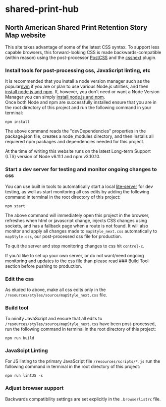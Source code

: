 # shared-print-hub

## North American Shared Print Retention Story Map website
This site takes advantage of some of the latest CSS syntax. To support less capable browsers, this forward-looking CSS is made backwards-compatible (within reason) using the post-processor 
[PostCSS](http://postcss.org) and the [cssnext](http://cssnext.io/) plugin.


### Install tools for post-processing css, JavaScript linting, etc
It is recommended that you install a node version manager such as the popular[nvm](https://github.com/creationix/nvm/blob/master/README.md#installation) if you are or plan to use various Node.js utilities, 
and then [install node.js and npm](https://github.com/creationix/nvm/blob/master/README.md#usage).  If, however, you don't need or want a Node Version Manager you can simply [install node.js and npm](https://docs.npmjs.com/getting-started/installing-node).  
Once both Node and npm are successfully installed ensure that you are in the root directory of this project and run the following command in your terminal:

`npm install`

The above command reads the "devDependencies" properties in the package.json file, creates a node_modules directory, and then installs all requiered npm packages and dependencies needed for this project.

At the time of writing this website runs on the latest Long-term Support (LTS) version of Node v6.11.1 and npm v3.10.10.  


### Start a dev server for testing and monitor ongoing changes to css
You can use built in tools to automatically start a local [lite-server](https://www.npmjs.com/package/lite-server) for dev testing, as well as start monitoring all css edits by adding the following command in terminal in the root directory of this project:

`npm start`

The above command will immediately open this project in the browser, refreshes when html or javascript change, injects CSS changes using sockets, and has a fallback page when a route is not found. 
It will also monitor and apply all changes made to `mapStyle_next.css` automatically to `mapStyle.css`, our post-processed css file for production.

To quit the server and stop monitoring changes to css hit `control-c`. 

If you'd like to set up your own server, or do not want/need ongoing monitoring and updates to the css file than please read ### Build Tool section before pushing to production.


### Edit the css
As eluded to above, make all css edits only in the `/resources/styles/source/mapStyle_next.css` file. 


### Build tool
To minify JavaScript and ensure that all edits to `/resources/styles/source/mapStyle_next.css` have been post-processed, run the following command in terminal in the root directory of this project:

`npm run build`


### JavaScipt Linting
For JS linting to the primary JavaScript file `/resources/scripts/*.js` run the following command in terminal in the root directory of this project:

`npm run lintJS -s`


### Adjust browser support
Backwards compatibility settings are set explicitly in the `.browserlistrc` file.



